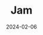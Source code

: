 ---  
layout: startup_page  
title: "Jam"  
id: "jam.dev"  
permalink: "/jamjam.dev02062024/"  
website: "https://jam.dev/"  
funding_round: "Series A"  
funding_amount: "$8.9M"  
investors: "GGV Capital, Figma Ventures"  
about: "Jam is a browser extension that simplifies bug reporting for software developers. It automatically collects comprehensive bug information, including video replays and technical data, providing engineers with context to fix issues more efficiently. This streamlines the bug-fixing process, reducing time and improving developer productivity."  
markets: "Software Development, Developer Tools"  
hq: "San Francisco, California, United States"  
founded_year: "2020"  
linkedin: "https://www.linkedin.com/company/jamdotdev"  
twitter: "https://twitter.com/jamdotdev"  
instagram: ""  
facebook: ""  
crunchbase: "https://www.crunchbase.com/organization/jam-6da4"  
pitchbook: "https://pitchbook.com/profiles/company/442755-10"  

date_display: "06-Feb-2024"  
date: "2024-02-06"

# SEO Optimization  
meta_title: "Jam - Series A Funding ($8.9M)"  
meta_description: "Jam, Jam is a browser extension that simplifies bug reporting for software developers. It automatically collects comprehensive bug information, including v..."  
meta_keywords: "Jam, Software Development, Developer Tools, Series A funding"  
canonical_url: "https://startup.projectstartups.com/jamjam.dev02062024/"  
---